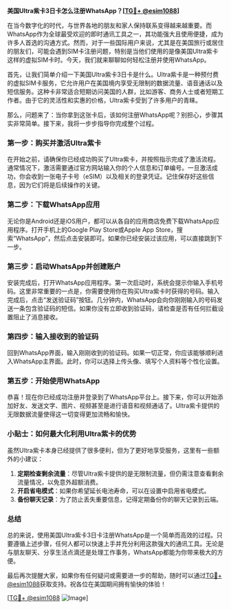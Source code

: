 **美国Ultra紫卡3日卡怎么注册WhatsApp？[[TG💪+ @esim1088](https://t.me/s/esim1088)]**

在当今数字化的时代，与世界各地的朋友和家人保持联系变得越来越重要。而WhatsApp作为全球最受欢迎的即时通讯工具之一，其功能强大且使用便捷，成为许多人首选的沟通方式。然而，对于一些国际用户来说，尤其是在美国旅行或居住的朋友们，可能会遇到SIM卡注册问题，特别是当他们使用的是像美国Ultra紫卡这样的虚拟SIM卡时。今天，我们就来聊聊如何轻松注册并使用WhatsApp。

首先，让我们简单介绍一下美国Ultra紫卡3日卡是什么。Ultra紫卡是一种预付费的虚拟SIM卡服务，它允许用户在美国境内享受无限制的数据流量、语音通话以及短信服务。这种卡非常适合短期访问美国的人群，比如游客、商务人士或者短期工作者。由于它的灵活性和实惠的价格，Ultra紫卡受到了许多用户的青睐。

那么，问题来了：当你拿到这张卡后，该如何注册WhatsApp呢？别担心，步骤其实非常简单。接下来，我将一步步指导你完成整个过程。

### **第一步：购买并激活Ultra紫卡**
在开始之前，请确保你已经成功购买了Ultra紫卡，并按照指示完成了激活流程。通常情况下，激活需要通过官方网站输入你的个人信息和订单编号。一旦激活成功，你会收到一张电子卡号（eSIM）以及相关的登录凭证。记住保存好这些信息，因为它们将是后续操作的关键。

### **第二步：下载WhatsApp应用**
无论你是Android还是iOS用户，都可以从各自的应用商店免费下载WhatsApp应用程序。打开手机上的Google Play Store或Apple App Store，搜索“WhatsApp”，然后点击安装即可。如果你已经安装过该应用，可以直接跳到下一步。

### **第三步：启动WhatsApp并创建账户**
安装完成后，打开WhatsApp应用程序。第一次启动时，系统会提示你输入手机号码。这里非常重要的一点是，你需要使用你在购买Ultra紫卡时获得的号码。输入完成后，点击“发送验证码”按钮。几分钟内，WhatsApp会向你刚刚输入的号码发送一条包含验证码的短信。如果你没有立即收到验证码，请检查是否有任何拦截设置阻止了消息接收。

### **第四步：输入接收到的验证码**
回到WhatsApp界面，输入刚刚收到的验证码。如果一切正常，你应该能够顺利进入WhatsApp主界面。此时，你可以选择上传头像、填写个人资料等个性化设置。

### **第五步：开始使用WhatsApp**
恭喜！现在你已经成功注册并登录到了WhatsApp平台上。接下来，你可以开始添加好友、发送文字、图片、视频甚至是进行语音和视频通话了。Ultra紫卡提供的无限数据流量使得这一切变得更加流畅和愉快。

### **小贴士：如何最大化利用Ultra紫卡的优势**
虽然Ultra紫卡本身已经提供了很多便利，但为了更好地享受服务，这里有一些额外的小建议：
1. **定期检查剩余流量**：尽管Ultra紫卡提供的是无限制流量，但仍需注意查看剩余流量情况，以免意外超额消费。
2. **开启省电模式**：如果你希望延长电池寿命，可以在设置中启用省电模式。
3. **备份聊天记录**：为了防止丢失重要信息，记得定期备份你的聊天记录到云端。

### **总结**
总的来说，使用美国Ultra紫卡3日卡注册WhatsApp是一个简单而高效的过程。只要遵循上述步骤，任何人都可以快速上手并充分利用这款强大的通讯工具。无论是与朋友聊天、分享生活点滴还是处理工作事务，WhatsApp都能为你带来极大的方便。

最后再次提醒大家，如果你有任何疑问或需要进一步的帮助，随时可以通过[TG💪+ @esim1088](https://t.me/s/esim1088)获取支持。祝各位在美国期间拥有愉快的体验！

[[TG💪+ @esim1088](https://t.me/s/esim1088) ![Image](https://i.postimg.cc/4NQfJmqS/Snipaste-2025-05-13-00-14-12.png)]
